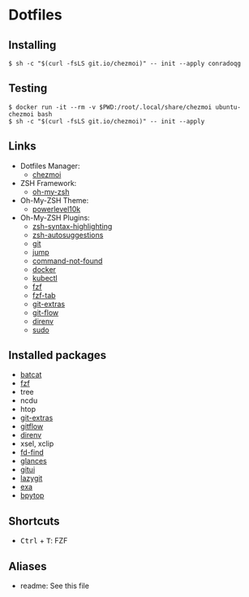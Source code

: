 # Dotfiles

## Installing

```console
$ sh -c "$(curl -fsLS git.io/chezmoi)" -- init --apply conradoqg
```

## Testing

```console
$ docker run -it --rm -v $PWD:/root/.local/share/chezmoi ubuntu-chezmoi bash
$ sh -c "$(curl -fsLS git.io/chezmoi)" -- init --apply
```

## Links

- Dotfiles Manager:
	- [chezmoi](https://github.com/twpayne/chezmoi)
- ZSH Framework:
	- [oh-my-zsh](https://github.com/ohmyzsh/ohmyzsh/)
- Oh-My-ZSH Theme:
	- [powerlevel10k](https://github.com/romkatv/powerlevel10k)
- Oh-My-ZSH Plugins:
	- [zsh-syntax-highlighting](https://github.com/zsh-users/zsh-syntax-highlighting)
	- [zsh-autosuggestions](https://github.com/zsh-users/zsh-autosuggestions)
	- [git](https://github.com/ohmyzsh/ohmyzsh/tree/master/plugins/git)
	- [jump](https://github.com/ohmyzsh/ohmyzsh/tree/master/plugins/jump)
	- [command-not-found](https://github.com/ohmyzsh/ohmyzsh/tree/master/plugins/command-not-found)
	- [docker](https://github.com/ohmyzsh/ohmyzsh/tree/master/plugins/docker)
	- [kubectl](https://github.com/ohmyzsh/ohmyzsh/tree/master/plugins/kubectl)
	- [fzf](https://github.com/ohmyzsh/ohmyzsh/tree/master/plugins/fzf)
	- [fzf-tab](https://github.com/Aloxaf/fzf-tab)
	- [git-extras](https://github.com/ohmyzsh/ohmyzsh/tree/master/plugins/git-extras)
	- [git-flow](https://github.com/ohmyzsh/ohmyzsh/tree/master/plugins/git-flow)
	- [direnv](https://github.com/ohmyzsh/ohmyzsh/tree/master/plugins/direnv)
	- [sudo](https://github.com/ohmyzsh/ohmyzsh/tree/master/plugins/sudo)

## Installed packages

- [batcat](https://github.com/sharkdp/bat)
- [fzf](https://github.com/junegunn/fzf)
- tree
- ncdu
- htop
- [git-extras](https://github.com/tj/git-extras)
- [gitflow](https://github.com/nvie/gitflow/wiki/Linux)
- [direnv](https://direnv.net/)
- xsel, xclip
- [fd-find](https://github.com/sharkdp/fd)
- [glances](https://nicolargo.github.io/glances/)
- [gitui](https://github.com/extrawurst/gitui)
- [lazygit](https://github.com/jesseduffield/lazygit)
- [exa](https://github.com/ogham/exa)
- [bpytop](https://github.com/aristocratos/bpytop)

## Shortcuts

- <kbd>Ctrl</kbd> + <kbd>T</kbd>: FZF

## Aliases
- readme: See this file

